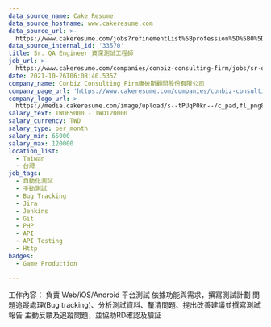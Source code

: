 ```yaml
---
data_source_name: Cake Resume
data_source_hostname: www.cakeresume.com
data_source_url: >-
  https://www.cakeresume.com/jobs?refinementList%5Bprofession%5D%5B0%5D=game-production&range%5Bsalary_range%5D%5Bmin%5D=100000
data_source_internal_id: '33570'
title: Sr. QA Engineer 資深測試工程師
job_url: >-
  https://www.cakeresume.com/companies/conbiz-consulting-firm/jobs/sr-qa-engineer-5b7816
date: 2021-10-26T06:08:40.535Z
company_name: Conbiz Consulting Firm康彼斯顧問股份有限公司
company_page_url: 'https://www.cakeresume.com/companies/conbiz-consulting-firm'
company_logo_url: >-
  https://media.cakeresume.com/image/upload/s--tPUqP0kn--/c_pad,fl_png8,h_200,w_200/v1634116095/vsgsbfwlsg1lcvof5ven.png
salary_text: TWD65000 - TWD120000
salary_currency: TWD
salary_type: per_month
salary_min: 65000
salary_max: 120000
location_list:
  - Taiwan
  - 台灣
job_tags:
  - 自動化測試
  - 手動測試
  - Bug Tracking
  - Jira
  - Jenkins
  - Git
  - PHP
  - API
  - API Testing
  - Http
badges:
  - Game Production

---
```


工作內容： 負責 Web/iOS/Android 平台測試 依據功能與需求，撰寫測試計劃 問題追蹤處理(Bug tracking)、分析測試資料、釐清問題、提出改善建議並撰寫測試報告 主動反饋及追蹤問題，並協助RD確認及驗証